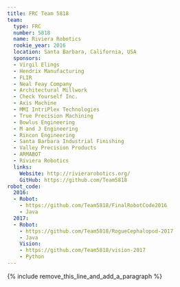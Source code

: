 ```yaml
---
title: FRC Team 5818
team:
  type: FRC
  number: 5818
  name: Riviera Robotics
  rookie_year: 2016
  location: Santa Barbara, California, USA
  sponsors:
  - Virgil Elings
  - Hendrix Manufacturing
  - FLIR
  - Neal Feay Company
  - Architectural Millwork
  - Check Yourself Inc.
  - Axis Machine
  - MMI IntriPlex Technologies
  - True Precision Machining
  - Bowlus Engineering
  - M and J Engineering
  - Rincon Engineering
  - Santa Barbara Industrial Finishing
  - Valley Precision Products
  - ARMABOT
  - Riviera Robotics
  links:
    Website: http://rivierarobotics.org/
    GitHub: https://github.com/Team5818
robot_code:
  2016:
  - Robot:
    - https://github.com/Team5818/FinalRobotCode2016
    - Java
  2017:
  - Robot:
    - https://github.com/Team5818/RogueCephalopod-2017
    - Java
    Vision:
    - https://github.com/Team5818/vision-2017
    - Python
---
```


{% include remove_this_line_and_add_a_paragraph %}